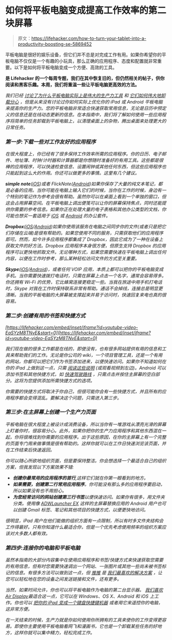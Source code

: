 # 如何将平板电脑变成提高工作效率的第二块屏幕

> 原文：<https://lifehacker.com/how-to-turn-your-tablet-into-a-productivity-boosting-se-5869452>

平板电脑是很好的娱乐设备，但它们并不总是对完成工作有用。如果你希望你的平板电脑不仅仅是一个有趣的小玩具，那么正确的应用程序、态度和配置就非常重要。以下是如何将平板电脑变成一个方便、高效的工具。



[](http://lifehacker.com/tag/blast-from-the-past)**是 Lifehacker 的一个每周专题，我们在其中恢复旧的，但仍然相关的帖子，供你阅读和黑客乐趣。本周，我们将重温一些让平板电脑更高效的方法。**

*我们已经 [讨论了为什么平板电脑实际上是伟大的生产力工具](http://lifehacker.com/how-tablets-are-actually-great-productivity-tools-5779982) 和 [它们如何伟大地卸载分心](http://lifehacker.com/offload-distractions-to-your-ipad-or-other-device-to-5602596) ，但是从来没有讨论过你如何实际上优化你的 iPad 或 Android 平板电脑来提高你的生产力。您的平板电脑非常适合快速获取常用信息，无论是日历中预定义的信息还是在线动态更新的信息。在本指南中，我们将了解如何使用一些应用程序将简单的任务卸载到平板电脑上，以清理桌面上的杂物，腾出桌面来处理更大的日常任务。*

### *第一步:下载一些对工作友好的应用程序*

*在很大程度上，你已经有了很多保持工作效率所需的应用程序。你的日历、电子邮件、地址簿、时钟/计时器和计算器都是你想随时准备好的有用工具。这些都是很棒的应用程序，可以快速检查信息、设置闹钟或其他任何东西，但这些应用程序也只能起到这么大的作用。你还可以做更多的事情。这里有几个建议。*

***simple note**([iOS](http://itunes.apple.com/us/app/simplenote/id289429962?mt=8))或者 FlickNote([Android](https://market.android.com/details?id=com.teragadgets.android.notes&feature=search_result#?t=W251bGwsMSwyLDEsImNvbS50ZXJhZ2FkZ2V0cy5hbmRyb2lkLm5vdGVzIl0.))如果你保存了大量的纯文本笔记，都是必备的应用。当你可能在电脑上输入它们的时候，当你在工作的时候，身边有一个特别的笔记作为参考会很有帮助。虽然你可以在桌面上看到一个单独的窗口，但这会占用屏幕空间。在平板电脑上调出便笺可以让你的屏幕保持焦点，同时还能提供你需要的参考信息。如果你正在处理大量的电子表格和其他办公类型的文档，你可能也想买一套适用于 [iOS](http://lifehacker.com/the-best-office-suite-for-iphone-5868066?tag=appdirectory) 或 [Android](http://lifehacker.com/the-best-office-suite-for-android-5868343?tag=appdirectory) 的办公套件。*

***Dropbox**([iOS](http://itunes.apple.com/us/app/dropbox/id327630330?mt=8)/[Android](https://market.android.com/details?id=com.dropbox.android&feature=search_result#?t=W251bGwsMSwxLDEsImNvbS5kcm9wYm94LmFuZHJvaWQiXQ..))如果你使用该服务在电脑之间同步你的文件(或者只是把它们存储在云端)是很有帮助的。如果您使用不同的服务，只需获取他们的应用程序即可。然而，如今许多应用程序都集成了 Dropbox，因此它成为了一种在设备上获取文件的好方法。Dropbox 应用程序本身很方便，但原生支持 Dropbox 的应用程序可以更快地抓取文件。无论哪种方式，如果您需要快速在平板电脑上调出任何内容，以便在工作时参考，那么某种轻松访问文件的方式至关重要。*

***Skype**([iOS](http://itunes.apple.com/us/app/skype/id304878510?mt=8)/[Android](https://market.android.com/details?id=com.skype.raider&feature=search_result#?t=W251bGwsMSwyLDEsImNvbS5za3lwZS5yYWlkZXIiXQ..))，或者任何 VOIP 应用，本质上都可以把你的平板电脑变成手机。当你需要快速拨打电话时，只需在屏幕上点击一个名字，通常会容易得多。你还拥有 Wi-Fi 的优势，它比蜂窝连接更稳定一些。当我在旅途中用手机打电话时，Skype 对我在工作时保持联系非常有帮助。通话不会掉线，连接总是明显更清晰。当我的平板电脑的大屏幕被支撑起来并易于访问时，快速回复来电也真的很容易。*

### *第二步:创建有用的书签和快捷方式*

 *[https://lifehacker.com/embed/inset/iframe?id=youtube-video-EaSYzM8TNvE&start=0](https://lifehacker.com/embed/inset/iframe?id=youtube-video-EaSYzM8TNvE&start=0)* 

*我们现在做的很多工作都是在线的，即使没有，也有很多网站提供有用的信息和工具来帮助我们的工作。无论是你公司的 wiki，一个项目管理工具，还是一个有用的网站，你都可以把它们作为书签添加进来，以便快速访问。如果你不知道如何在你的 iPad 上做到这一点，只需 [阅读这些说明](http://lifehacker.com/add-web-site-bookmarks-to-your-iphones-homescreen-5809338) (或观看视频到左边)。Android 可以添加书签和其他快捷方式，如 [快速驾驶路线](http://lifehacker.com/create-instant-navigation-shortcuts-from-androids-home-5426824) ，只需点击并按住主屏幕的空白部分。这将为您提供添加所需快捷方式的选项。*

*你需要的快捷方式将取决于你自己，但很可能你会有一些快捷方式，并且所有的应用程序都会变得混乱。要解决这个问题，只需进入第三步。*

### *第三步:在主屏幕上创建一个生产力页面*

*平板电脑在很大程度上被设计成消费设备，所以当你有一堆游戏从漂亮光滑的屏幕上盯着你时，很容易分心。此外，如果你把你的生产力应用程序和其他东西混在一起，你将很难找到你需要的应用程序。出于这些原因，在你的主屏幕上有一个完整的页面专门用来做事情是很有帮助的。这样你就可以在工作日快速浏览该页面，并在工作结束后快速返回。*

*你可以随心所欲地组织页面，但是要保持整洁。你会想选择一个最适合自己的组织方案，但我发现以下方案效果不错:*

*   ***创建你最常用的应用程序的首行**,这样它们就在你第一眼看到的地方。*
*   ***如果需要，创建第二行常用应用程序**。你可能没有那么多的应用程序要启动，所以如果没有也不用担心。*
*   ***为您经常访问的网站创建第三行书签**以便快速访问。如果你有很多，用文件夹分类。使用像 [ADWLauncher EX](https://market.android.com/details?id=org.adwfreak.launcher&feature=search_result#?t=W251bGwsMSwyLDEsIm9yZy5hZHdmcmVhay5sYXVuY2hlciJd) 这样的主屏幕替换应用的 Android 用户也可以创建 Gmail 标签、笔记和其他项目的快捷方式，以便更快地访问。*

*很明显，iPad 用户在他们能做的组织方面有一点限制，所以有时多文件夹结构会工作得最好。只有你知道什么最适合你，但是一个优先考虑使用频率的组织方案应该对大多数人都有效。*

### *第四步:连接你的电脑和平板电脑*

*虽然本指南的大部分内容集中在使用应用程序和书签/快捷方式来快速获取您需要的有用信息，但有时您需要快速调出一个网站、一张图片或其他一些尚未被书签标记的信息。有很多方法可以做到这一点，但 [推推](https://www.pushbullet.com/) 是 [我们最喜欢的解决方案](https://lifehacker.com/how-to-use-pushbullet-to-bridge-the-gap-between-all-you-1548595270) ，让您可以轻松地在您的设备之间发送链接和文件，还有更多。*

*当然，如果时间允许，你也可以将平板电脑作为电脑的第二台显示器。 [我们喜欢](http://lifehacker.com/air-display-free-uses-your-ipad-as-a-second-monitor-no-5963561)[Air Display](https://avatron.com/applications/air-display/)最适合这一点，它可以在 Windows、OS X、Android 和 iOS 上工作。你也可以 [把你的 iPad 变成一个键盘快捷键机器](https://lifehacker.com/how-to-augment-your-computer-with-an-ipad-513479575) 或者用它来遥控你的电脑，这非常方便。*

*在一天结束的时候，生产力就是你如何使用你所拥有的工具来使你的工作变得更容易。即使你主要使用平板电脑看网飞和漫画书，它也是一个卸载某些任务的好地方，这样你就可以集中精力，轻松完成工作。*